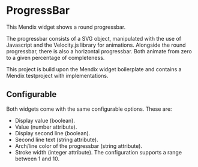 # ProgressBar

This Mendix widget shows a round progressbar.

The progressbar consists of a SVG object, manipulated with the use of Javascript and the Velocity.js library for animations. Alongside the round progressbar, there is also a horizontal progressbar. Both animate from zero to a given percentage of completeness.

This project is build upon the Mendix widget boilerplate and contains a Mendix testproject with implementations.

## Configurable

Both widgets come with the same configurable options. These are:
- Display value (boolean).
- Value (number attribute).
- Display second line (boolean).
- Second line text (string attribute).
- Arch/line color of the progressbar (string attribute).
- Stroke width (integer attribute). The configuration supports a range between 1 and 10.
